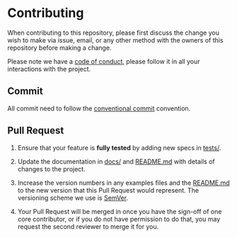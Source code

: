 # Contributing

When contributing to this repository, please first discuss the change you wish to make via issue,
email, or any other method with the owners of this repository before making a change.

Please note we have a [code of conduct](CODE_OF_CONDUCT.md), please follow it in all your interactions with the project.

## Commit
All commit need to follow the [conventional commit](https://www.conventionalcommits.org/en/v1.0.0/) convention.

## Pull Request 

1. Ensure that your feature is **fully tested** by adding new specs in [tests/](./tests).


2. Update the documentation in [docs/](./docs) and [README.md](README.md) with details of changes to the project.


3. Increase the version numbers in any examples files and the [README.md](README.md) to the new version that this
   Pull Request would represent. The versioning scheme we use is [SemVer](http://semver.org/).


4. Your Pull Request will be merged in once you have the sign-off of one core contributor, or if you
   do not have permission to do that, you may request the second reviewer to merge it for you.

